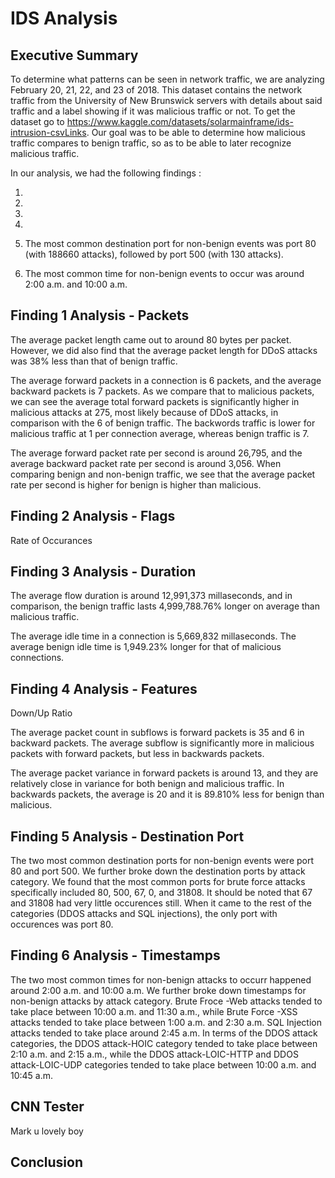# IDS Analysis

## Executive Summary
To determine what patterns can be seen in network traffic, we are analyzing February 20, 21, 22, and 23 of 2018. This dataset contains the network traffic from the University of New Brunswick servers with details about said traffic and a label showing if it was malicious traffic or not. To get the dataset go to https://www.kaggle.com/datasets/solarmainframe/ids-intrusion-csvLinks. Our goal was to be able to determine how malicious traffic compares to benign traffic, so as to be able to later recognize malicious traffic. 


In our analysis, we had the following findings : 


1) 


2)


3) 


4)


5) The most common destination port for non-benign events was port 80 (with 188660 attacks), followed by port 500 (with 130 attacks).


6) The most common time for non-benign events to occur was around 2:00 a.m. and 10:00 a.m.


## Finding 1 Analysis - Packets
The average packet length came out to around 80 bytes per packet. However, we did also find that the average packet length for DDoS attacks was 38% less than that of benign traffic. 

The average forward packets in a connection is 6 packets, and the average backward packets is 7 packets. As we compare that to malicious packets, we can see the average total forward packets is significantly higher in malicious attacks at 275, most likely because of DDoS attacks, in comparison with the 6 of benign traffic. The backwords traffic is lower for malicious traffic at 1 per connection average, whereas benign traffic is 7. 

The average forward packet rate per second is around 26,795, and the average backward packet rate per second is around 3,056. When comparing benign and non-benign traffic, we see that the average packet rate per second is higher for benign is higher than malicious. 

## Finding 2  Analysis - Flags
Rate of Occurances

## Finding 3  Analysis - Duration
The average flow duration is around 12,991,373 millaseconds, and in comparison, the benign traffic lasts 4,999,788.76% longer on average than malicious traffic. 

The average idle time in a connection is 5,669,832 millaseconds. The average benign idle time is 1,949.23% longer for that of malicious connections. 

## Finding 4 Analysis - Features
Down/Up Ratio

The average packet count in subflows is forward packets is 35 and 6 in backward packets. The average subflow is significantly more in malicious packets with forward packets, but less in backwards packets. 

The average packet variance in forward packets is around 13, and they are relatively close in variance for both benign and malicious traffic. In backwards packets,  the average is 20 and it is 89.810% less for benign than malicious. 

## Finding 5 Analysis - Destination Port
The two most common destination ports for non-benign events were port 80 and port 500. We further broke down the destination ports by attack category. We found that the most common ports for brute force attacks specifically included 80, 500, 67, 0, and 31808. It should be noted that 67 and 31808 had very little occurences still. When it came to the rest of the categories (DDOS attacks and SQL injections), the only port with occurences was port 80.

## Finding 6 Analysis - Timestamps
The two most common times for non-benign attacks to occurr happened around 2:00 a.m. and 10:00 a.m. We further broke down timestamps for non-benign attacks by attack category. Brute Froce -Web attacks tended to take place between 10:00 a.m. and 11:30 a.m., while Brute Force -XSS attacks tended to take place between 1:00 a.m. and 2:30 a.m. SQL Injection attacks tended to take place around 2:45 a.m. In terms of the DDOS attack categories, the DDOS attack-HOIC category tended to take place between 2:10 a.m. and 2:15 a.m., while the DDOS attack-LOIC-HTTP and DDOS attack-LOIC-UDP categories tended to take place between 10:00 a.m. and 10:45 a.m.

## CNN Tester
Mark u lovely boy

## Conclusion 
